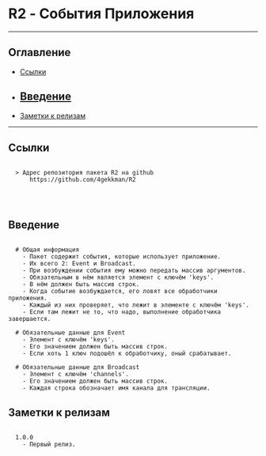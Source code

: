 # R2 - События Приложения
---
## Оглавление

  - [Ссылки](#link1)
  - [Введение](#link2)
	- 
  - [Заметки к релизам](#link100)

---

## Ссылки <a id="link1"></a>
```

  > Адрес репозитория пакета R2 на github
      https://github.com/4gekkman/R2

	
			
```

## Введение <a id="link2"></a>
```

  # Общая информация
    - Пакет содержит события, которые использует приложение.
    - Их всего 2: Event и Broadcast.
    - При возбуждении события ему можно передать массив аргументов.
    - Обязательным в нём является элемент с ключём 'keys'.
    - В нём должен быть массив строк.
    - Когда событие возбуждается, его ловят все обработчики приложения.
    - Каждый из них проверяет, что лежит в элементе с ключём 'keys'.
    - Если там лежит не то, что надо, выполнение обработчика завершается.

  # Обязательные данные для Event
    - Элемент с ключём 'keys'.
    - Его значением должен быть массив строк.
    - Если хоть 1 ключ подошёл к обработчику, оный срабатывает.

  # Обязательные данные для Broadcast
    - Элемент с ключём 'channels'.
    - Его значением должен быть массив строк.
    - Каждая строка обозначает имя канала для трансляции.

```
## Заметки к релизам <a id="link100"></a>
```

  1.0.0
    - Первый релиз.

```










